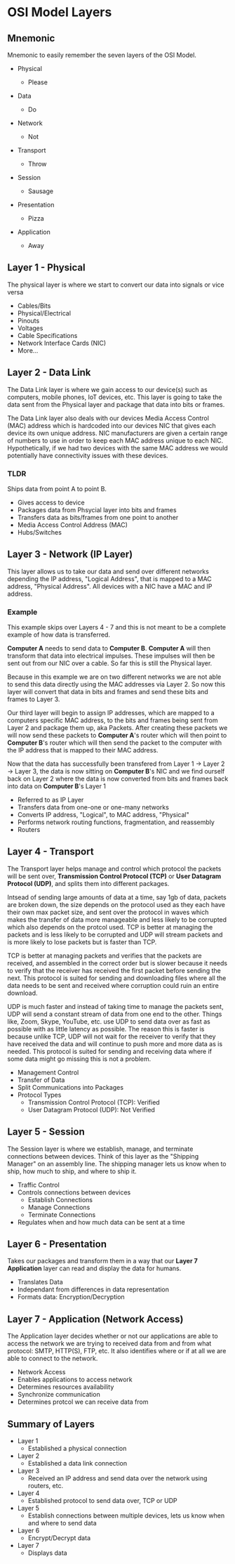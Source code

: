 # OSI Model Layers

## Mnemonic
Mnemonic to easily remember the seven layers of the OSI Model.

- Physical
  - Please

- Data
  - Do

- Network
  - Not

- Transport
  - Throw

- Session
  - Sausage

- Presentation
  - Pizza
  
- Application
  - Away

## Layer 1 - Physical
The physical layer is where we start to convert our data into signals or vice versa

- Cables/Bits
- Physical/Electrical
- Pinouts
- Voltages
- Cable Specifications
- Network Interface Cards (NIC)
- More...

## Layer 2 - Data Link
The Data Link layer is where we gain access to our device(s) such as computers, mobile phones, IoT devices, etc. This layer is going to take the data sent from the Physical layer and package that data into bits or frames.

The Data Link layer also deals with our devices Media Access Control (MAC) address which is hardcoded into our devices NIC that gives each device its own unique address. NIC manufacturers are given a certain range of numbers to use in order to keep each MAC address unique to each NIC. Hypothetically, if we had two devices with the same MAC address we would potentially have connectivity issues with these devices.

### TLDR
Ships data from point A to point B.

- Gives access to device
- Packages data from Phsycial layer into bits and frames
- Transfers data as bits/frames from one point to another
- Media Access Control Address (MAC)
- Hubs/Switches

## Layer 3 - Network (IP Layer)
This layer allows us to take our data and send over different networks depending the IP address, "Logical Address", that is mapped to a MAC address, "Physical Address". All devices with a NIC have a MAC and IP address.

### Example
This example skips over Layers 4 - 7 and this is not meant to be a complete example of how data is transferred.

**Computer A** needs to send data to **Computer B**. **Computer A** will then transform that data into electrical impulses. These impulses will then be sent out from our NIC over a cable. So far this is still the Physical layer.

Because in this example we are on two different networks we are not able to send this data directly using the MAC addresses via Layer 2. So now this layer will convert that data in bits and frames and send these bits and frames to Layer 3.

Our third layer will begin to assign IP addresses, which are mapped to a computers specific MAC address, to the bits and frames being sent from Layer 2 and package them up, aka Packets. After creating these packets we will now send these packets to **Computer A**'s router which will then point to **Computer B**'s router which will then send the packet to the computer with the IP address that is mapped to their MAC address.

Now that the data has successfully been transfered from Layer 1 -> Layer 2 -> Layer 3, the data is now sitting on **Computer B**'s NIC and we find ourself back on Layer 2 where the data is now converted from bits and frames back into data on **Computer B**'s Layer 1

- Referred to as IP Layer
- Transfers data from one-one or one-many networks
- Converts IP address, "Logical", to MAC address, "Physical"
- Performs network routing functions, fragmentation, and reassembly
- Routers

## Layer 4 - Transport
The Transport layer helps manage and control which protocol the packets will be sent over, **Transmission Control Protocol (TCP)** or **User Datagram Protocol (UDP)**, and splits them into different packages. 

Intsead of sending large amounts of data at a time, say 1gb of data, packets are broken down, the size depends on the protocol used as they each have their own max packet size, and sent over the protocol in waves which makes the transfer of data more manageable and less likely to be corrupted which also depends on the protcol used. TCP is better at managing the packets and is less likely to be corrupted and UDP will stream packets and is more likely to lose packets but is faster than TCP.

TCP is better at managing packets and verifies that the packets are received, and assembled in the correct order but is slower because it needs to verify that the receiver has received the first packet before sending the next. This protocol is suited for sending and downloading files where all the data needs to be sent and received where corruption could ruin an entire download.

UDP is much faster and instead of taking time to manage the packets sent, UDP will send a constant stream of data from one end to the other. Things like, Zoom, Skype, YouTube, etc. use UDP to send data over as fast as possible with as little latency as possible. The reason this is faster is because unlike TCP, UDP will not wait for the receiver to verify that they have received the data and will continue to push more and more data as is needed. This protocol is suited for sending and receiving data where if some data might go missing this is not a problem.

- Management Control
- Transfer of Data
- Split Communications into Packages
- Protocol Types
  - Transmission Control Protocol (TCP): Verified
  - User Datagram Protocol (UDP): Not Verified

## Layer 5 - Session
The Session layer is where we establish, manage, and terminate connections between devices. Think of this layer as the "Shipping Manager" on an assembly line. The shipping manager lets us know when to ship, how much to ship, and where to ship it.

- Traffic Control
- Controls connections between devices
  - Establish Connections
  - Manage Connections
  - Terminate Connections
- Regulates when and how much data can be sent at a time

## Layer 6 - Presentation
Takes our packages and transform them in a way that our **Layer 7 Application** layer can read and display the data for humans.

- Translates Data
- Independant from differences in data representation
- Formats data: Encryption/Decryption

## Layer 7 - Application (Network Access)
The Application layer decides whether or not our applications are able to access the network we are trying to received data from and from what protocol: SMTP, HTTP(S), FTP, etc. It also identifies where or if at all we are able to connect to the network.

- Network Access
- Enables applications to access network
- Determines resources availability
- Synchronize communication
- Determines protcol we can receive data from

## Summary of Layers
- Layer 1
  - Established a physical connection
- Layer 2
  - Established a data link connection
- Layer 3
  - Received an IP address and send data over the network using routers, etc.
- Layer 4
  - Established protocol to send data over, TCP or UDP
- Layer 5
  - Establish connections between multiple devices, lets us know when and where to send data
- Layer 6
  - Encrypt/Decrypt data
- Layer 7
  - Displays data
